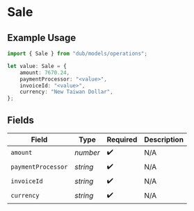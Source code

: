 # Sale

## Example Usage

```typescript
import { Sale } from "dub/models/operations";

let value: Sale = {
    amount: 7670.24,
    paymentProcessor: "<value>",
    invoiceId: "<value>",
    currency: "New Taiwan Dollar",
};
```

## Fields

| Field              | Type               | Required           | Description        |
| ------------------ | ------------------ | ------------------ | ------------------ |
| `amount`           | *number*           | :heavy_check_mark: | N/A                |
| `paymentProcessor` | *string*           | :heavy_check_mark: | N/A                |
| `invoiceId`        | *string*           | :heavy_check_mark: | N/A                |
| `currency`         | *string*           | :heavy_check_mark: | N/A                |